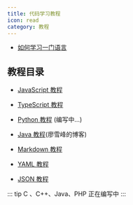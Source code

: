 ```yaml
---
title: 代码学习教程
icon: read
category: 教程
---
```


- [如何学习一门语言](learning.md)

## 教程目录

- [JavaScript 教程](js/readme.md)

- [TypeScript 教程](typescript/readme.md)

- [Python 教程](python/readme.md) (编写中...)

- [Java 教程](https://www.liaoxuefeng.com/wiki/1252599548343744)(廖雪峰的博客)

- [Markdown 教程](https://vuepress-theme.mrhope.site/basic/markdown/)

- [YAML 教程](yaml/readme.md)

- [JSON 教程](json/readme.md)

::: tip
C 、C++、Java、PHP 正在编写中
:::
